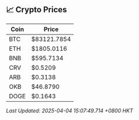## 📈 Crypto Prices

| Coin | Price |
| ---- | ----- |
| BTC | $83121.7854 |
| ETH | $1805.0116 |
| BNB | $595.7134 |
| CRV | $0.5209 |
| ARB | $0.3138 |
| OKB | $46.8790 |
| DOGE | $0.1643 |

_Last Updated: 2025-04-04 15:07:49.714 +0800 HKT_